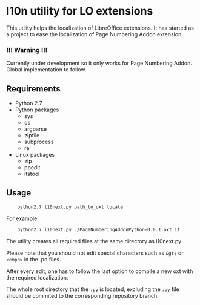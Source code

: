 # l10n utility for LO extensions

This utility helps the localization of LibreOffice extensions. It has started as a project to ease the localization of Page Numbering Addon extension.

### !!! Warning !!!

Currently under development so it only works for Page Numbering Addon. Global implementation to follow.

## Requirements
* Python 2.7
* Python packages
  * sys
  * os
  * argparse
  * zipfile
  * subprocess
  * re
* Linux packages
  * zip
  * poedit
  * itstool

## Usage

```bash
    python2.7 l10next.py path_to_oxt locale
```

For example:

```bash
    python2.7 l10next.py ./PageNumberingAddonPython-0.0.1.oxt it
```

The utility creates all required files at the same directory as l10next.py

Please note that you should not edit special characters such as `&gt;` or `<emph>` in the .po files.

After every edit, one has to follow the last option to compile a new oxt with the required localization.

The whole root directory that the `.py` is located, excluding the `.py` file should be commited to the corresponding repository branch.